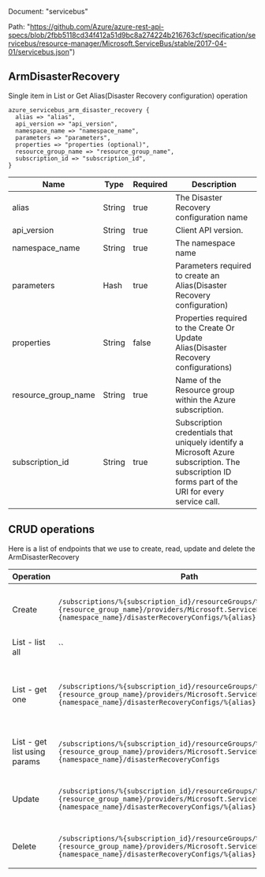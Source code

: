 Document: "servicebus"


Path: "https://github.com/Azure/azure-rest-api-specs/blob/2fbb5118cd34f412a51d9bc8a274224b216763cf/specification/servicebus/resource-manager/Microsoft.ServiceBus/stable/2017-04-01/servicebus.json")

## ArmDisasterRecovery

Single item in List or Get Alias(Disaster Recovery configuration) operation

```puppet
azure_servicebus_arm_disaster_recovery {
  alias => "alias",
  api_version => "api_version",
  namespace_name => "namespace_name",
  parameters => "parameters",
  properties => "properties (optional)",
  resource_group_name => "resource_group_name",
  subscription_id => "subscription_id",
}
```

| Name        | Type           | Required       | Description       |
| ------------- | ------------- | ------------- | ------------- |
|alias | String | true | The Disaster Recovery configuration name |
|api_version | String | true | Client API version. |
|namespace_name | String | true | The namespace name |
|parameters | Hash | true | Parameters required to create an Alias(Disaster Recovery configuration) |
|properties | String | false | Properties required to the Create Or Update Alias(Disaster Recovery configurations) |
|resource_group_name | String | true | Name of the Resource group within the Azure subscription. |
|subscription_id | String | true | Subscription credentials that uniquely identify a Microsoft Azure subscription. The subscription ID forms part of the URI for every service call. |



## CRUD operations

Here is a list of endpoints that we use to create, read, update and delete the ArmDisasterRecovery

| Operation | Path | Verb | Description | OperationID |
| ------------- | ------------- | ------------- | ------------- | ------------- |
|Create|`/subscriptions/%{subscription_id}/resourceGroups/%{resource_group_name}/providers/Microsoft.ServiceBus/namespaces/%{namespace_name}/disasterRecoveryConfigs/%{alias}`|Put|Creates or updates a new Alias(Disaster Recovery configuration)|DisasterRecoveryConfigs_CreateOrUpdate|
|List - list all|``||||
|List - get one|`/subscriptions/%{subscription_id}/resourceGroups/%{resource_group_name}/providers/Microsoft.ServiceBus/namespaces/%{namespace_name}/disasterRecoveryConfigs/%{alias}`|Get|Retrieves Alias(Disaster Recovery configuration) for primary or secondary namespace|DisasterRecoveryConfigs_Get|
|List - get list using params|`/subscriptions/%{subscription_id}/resourceGroups/%{resource_group_name}/providers/Microsoft.ServiceBus/namespaces/%{namespace_name}/disasterRecoveryConfigs`|Get|Gets all Alias(Disaster Recovery configurations)|DisasterRecoveryConfigs_List|
|Update|`/subscriptions/%{subscription_id}/resourceGroups/%{resource_group_name}/providers/Microsoft.ServiceBus/namespaces/%{namespace_name}/disasterRecoveryConfigs/%{alias}`|Put|Creates or updates a new Alias(Disaster Recovery configuration)|DisasterRecoveryConfigs_CreateOrUpdate|
|Delete|`/subscriptions/%{subscription_id}/resourceGroups/%{resource_group_name}/providers/Microsoft.ServiceBus/namespaces/%{namespace_name}/disasterRecoveryConfigs/%{alias}`|Delete|Deletes an Alias(Disaster Recovery configuration)|DisasterRecoveryConfigs_Delete|
